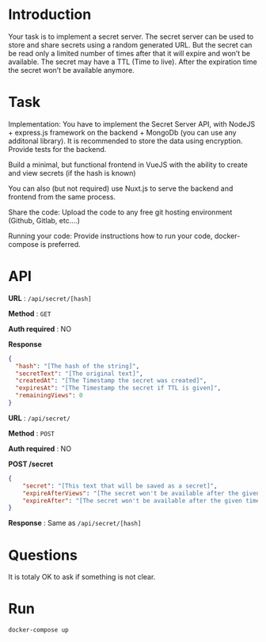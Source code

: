 # Introduction
Your task is to implement a secret server. The secret server can be used to store and share secrets using a random generated URL. But the secret can be read only a limited number of times after that it will expire and won’t be available. The secret may have a TTL (Time to live). After the expiration time the secret won’t be available anymore.

# Task
Implementation: You have to implement the Secret Server API, with NodeJS + express.js framework on the backend + MongoDb (you can use any additonal library). It is recommended to store the data using encryption. Provide tests for the backend.

Build a minimal, but functional frontend in VueJS with the ability to create and view secrets (if the hash is known)

You can also (but not required) use Nuxt.js to serve the backend and frontend from the same process.

Share the code: Upload the code to any free git hosting environment (Github, Gitlab, etc....)

Running your code: Provide instructions how to run your code, docker-compose is preferred.

# API
**URL** : `/api/secret/[hash]`

**Method** : `GET`

**Auth required** : NO

**Response**

```json
{
  "hash": "[The hash of the string]",
  "secretText": "[The original text]",
  "createdAt": "[The Timestamp the secret was created]",
  "expiresAt": "[The Timestamp the secret if TTL is given]",
  "remainingViews": 0
}
```

**URL** : `/api/secret/`

**Method** : `POST`

**Auth required** : NO

**POST /secret**

```json
{
    "secret": "[This text that will be saved as a secret]",
    "expireAfterViews": "[The secret won't be available after the given number of views]",
    "expireAfter": "[The secret won't be available after the given time. The value is provided in minutes. 0 means never expires]"
}
```

**Response** : Same as `/api/secret/[hash]`



# Questions
It is totaly OK to ask if something is not clear.

# Run 

```
docker-compose up
```